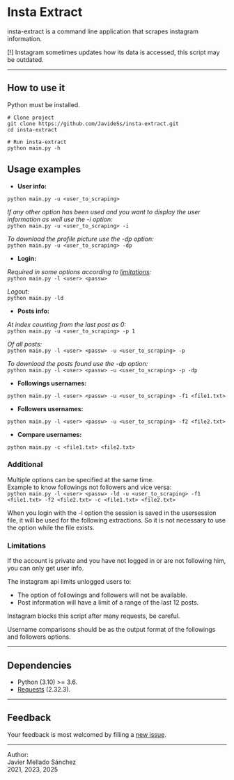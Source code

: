 # Insta Extract
insta-extract is a command line application that scrapes instagram information.

[!] Instagram sometimes updates how its data is accessed, this script may be outdated.

---

## How to use it
Python must be installed.

```
# Clone project
git clone https://github.com/JavideSs/insta-extract.git
cd insta-extract

# Run insta-extract
python main.py -h
```

## Usage examples

- **User info:**

``python main.py -u <user_to_scraping>``

*If any other option has been used and you want to display the user information as well use the -i option:*  
``python main.py -u <user_to_scraping> -i``

*To download the profile picture use the -dp option:*  
``python main.py -u <user_to_scraping> -dp``

- **Login:**

*Required in some options according to [limitations](#limitations):*  
``python main.py -l <user> <passw>``

*Logout:*  
``python main.py -ld``

- **Posts info:**

*At index counting from the last post as 0:*  
``python main.py -u <user_to_scraping> -p 1``

*Of all posts:*  
``python main.py -l <user> <passw> -u <user_to_scraping> -p``

*To download the posts found use the -dp option:*  
``python main.py -l <user> <passw> -u <user_to_scraping> -p -dp``

- **Followings usernames:**

``python main.py -l <user> <passw> -u <user_to_scraping> -f1 <file1.txt>``

- **Followers usernames:**

``python main.py -l <user> <passw> -u <user_to_scraping> -f2 <file2.txt>``

- **Compare usernames:**

``python main.py -c <file1.txt> <file2.txt>``

### Additional
Multiple options can be specified at the same time.  
Example to know followings not followers and vice versa:  
``python main.py -l <user> <passw> -ld -u <user_to_scraping> -f1 <file1.txt> -f2 <file2.txt> -c <file1.txt> <file2.txt>``

When you login with the -l option the session is saved in the usersession file, it will be used for the following extractions. So it is not necessary to use the option while the file exists.

### Limitations

If the account is private and you have not logged in or are not following him, you can only get user info.

The instagram api limits unlogged users to:
- The option of followings and followers will not be available.
- Post information will have a limit of a range of the last 12 posts.

Instagram blocks this script after many requests, be careful.

Username comparisons should be as the output format of the followings and followers options.

---

## Dependencies
- Python (3.10) >= 3.6.
- [Requests](https://requests.readthedocs.io/) (2.32.3).

---

## Feedback
Your feedback is most welcomed by filling a
[new issue](https://github.com/JavideSs/insta-extract/issues/new).

---

Author:  
Javier Mellado Sánchez  
2021, 2023, 2025